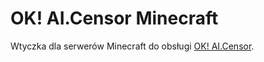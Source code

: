 # OK! AI.Censor Minecraft
Wtyczka dla serwerów Minecraft do obsługi [OK! AI.Censor](https://www.okaeri.eu/services/ai-censor).